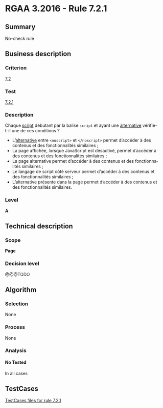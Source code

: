 # RGAA 3.2016 - Rule 7.2.1

## Summary
No-check rule


## Business description

### Criterion
[7.2](http://references.modernisation.gouv.fr/rgaa-accessibilite/criteres.html#crit-7-2)

### Test
[7.2.1](http://references.modernisation.gouv.fr/rgaa-accessibilite/criteres.html#test-7-2-1)

### Description
<div lang="fr">Chaque <a href="http://references.modernisation.gouv.fr/rgaa-accessibilite/glossaire.html#script">script</a> d&#xE9;butant par la balise <code lang="en">script</code> et ayant une <a href="http://references.modernisation.gouv.fr/rgaa-accessibilite/glossaire.html#alternative--script">alternative</a> v&#xE9;rifie-t-il une de ces conditions&nbsp;? <ul><li>L&#x2019;<a href="http://references.modernisation.gouv.fr/rgaa-accessibilite/glossaire.html#alternative--script">alternative</a> entre <code lang="en">&lt;noscript&gt;</code> et <code lang="en">&lt;/noscript&gt;</code> permet d&#x2019;acc&#xE9;der &#xE0; des contenus et des fonctionnalit&#xE9;s similaires&nbsp;;</li> <li>La page affich&#xE9;e, lorsque JavaScript est d&#xE9;sactiv&#xE9;, permet d&#x2019;acc&#xE9;der &#xE0; des contenus et des fonctionnalit&#xE9;s similaires&nbsp;;</li> <li>La page alternative permet d&#x2019;acc&#xE9;der &#xE0; des contenus et des fonctionnalit&#xE9;s similaires&nbsp;;</li> <li>Le langage de script c&#xF4;t&#xE9; serveur permet d&#x2019;acc&#xE9;der &#xE0; des contenus et des fonctionnalit&#xE9;s similaires&nbsp;;</li> <li>L&#x2019;alternative pr&#xE9;sente dans la page permet d&#x2019;acc&#xE9;der &#xE0; des contenus et des fonctionnalit&#xE9;s similaires.</li> </ul></div>

### Level
**A**


## Technical description

### Scope
**Page**

### Decision level
@@@TODO


## Algorithm

### Selection
None

### Process
None

### Analysis

#### No Tested
In all cases


##  TestCases

[TestCases files for rule 7.2.1](https://github.com/Asqatasun/Asqatasun/tree/develop/rules/rules-rgaa3.2016/src/test/resources/testcases/rgaa32016/Rgaa32016Rule070201/)


